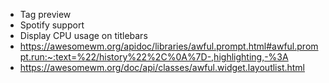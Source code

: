 - Tag preview
- Spotify support
- Display CPU usage on titlebars
- https://awesomewm.org/apidoc/libraries/awful.prompt.html#awful.prompt.run:~:text=%22/history%22%2C%0A%7D-,highlighting,-%3A
- https://awesomewm.org/doc/api/classes/awful.widget.layoutlist.html
